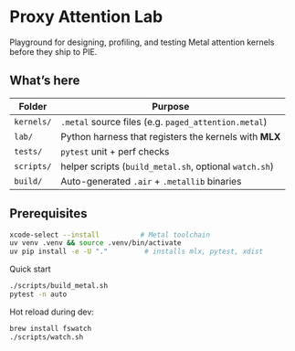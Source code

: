 # Proxy Attention Lab

Playground for designing, profiling, and testing Metal attention kernels before they ship to PIE.

## What’s here

| Folder | Purpose |
|--------|---------|
| `kernels/` | `.metal` source files (e.g. `paged_attention.metal`) |
| `lab/` | Python harness that registers the kernels with **MLX** |
| `tests/` | `pytest` unit + perf checks |
| `scripts/` | helper scripts (`build_metal.sh`, optional `watch.sh`) |
| `build/` | Auto-generated `.air` + `.metallib` binaries |

## Prerequisites

```bash
xcode-select --install          # Metal toolchain
uv venv .venv && source .venv/bin/activate
uv pip install -e -U "."         # installs mlx, pytest, xdist
```

Quick start
```bash
./scripts/build_metal.sh
pytest -n auto
```

Hot reload during dev:
```bash
brew install fswatch
./scripts/watch.sh
```
